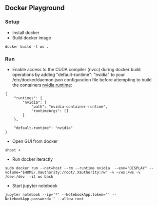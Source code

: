## Docker Playground

### Setup
- Install docker
- Build docker image
```
docker build -t ws .
```

### Run
- Enable access to the CUDA compiler (nvcc) during docker build operations by adding "default-runtime": "nvidia" to your /etc/docker/daemon.json configuration file before attempting to build the containers [nvidia runtime](https://github.com/dusty-nv/jetson-containers#docker-default-runtime): 
```
{
    "runtimes": {
        "nvidia": {
            "path": "nvidia-container-runtime",
            "runtimeArgs": []
        }
    },

    "default-runtime": "nvidia"
}
```
- Open GUI from docker
```
xhost +
```
- Run docker iteractly
```
sudo docker run --net=host --rm --runtime nvidia  --env="DISPLAY" --volume="$HOME/.Xauthority:/root/.Xauthority:rw" -v ~/ws:/ws -v /dev:/dev  -it ws bash
```
- Start jupyter notebook
```
jupyter notebook --ip='*' --NotebookApp.token='' --NotebookApp.password='' --allow-root
```
